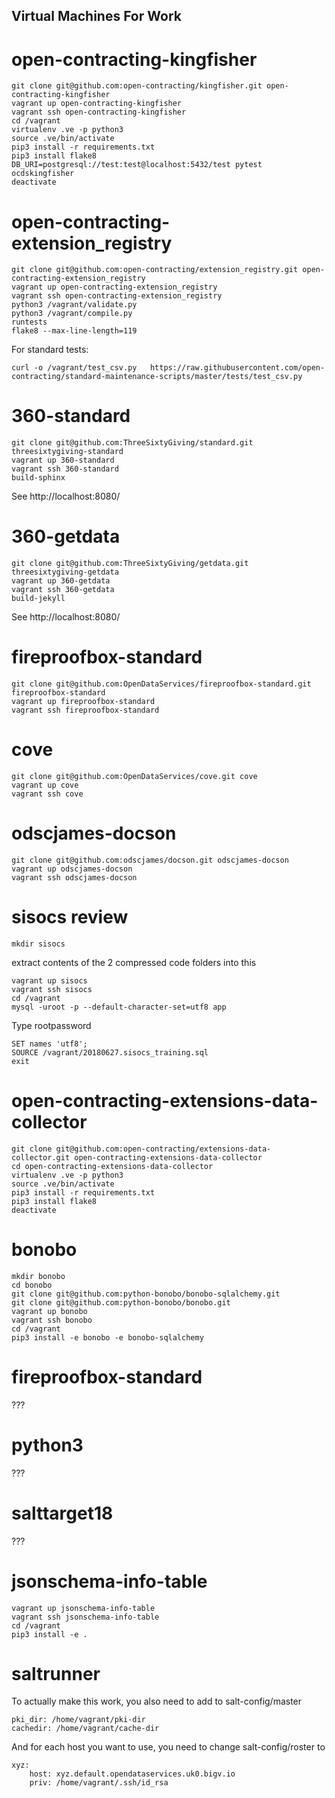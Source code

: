 ## Virtual Machines For Work

# open-contracting-kingfisher

    git clone git@github.com:open-contracting/kingfisher.git open-contracting-kingfisher
    vagrant up open-contracting-kingfisher
    vagrant ssh open-contracting-kingfisher
    cd /vagrant
    virtualenv .ve -p python3
    source .ve/bin/activate
    pip3 install -r requirements.txt
    pip3 install flake8
    DB_URI=postgresql://test:test@localhost:5432/test pytest ocdskingfisher
    deactivate

# open-contracting-extension_registry

    git clone git@github.com:open-contracting/extension_registry.git open-contracting-extension_registry
    vagrant up open-contracting-extension_registry
    vagrant ssh open-contracting-extension_registry
    python3 /vagrant/validate.py
    python3 /vagrant/compile.py
    runtests
    flake8 --max-line-length=119


For standard tests:

    curl -o /vagrant/test_csv.py   https://raw.githubusercontent.com/open-contracting/standard-maintenance-scripts/master/tests/test_csv.py


# 360-standard

    git clone git@github.com:ThreeSixtyGiving/standard.git threesixtygiving-standard
    vagrant up 360-standard
    vagrant ssh 360-standard
    build-sphinx

See http://localhost:8080/



# 360-getdata

    git clone git@github.com:ThreeSixtyGiving/getdata.git threesixtygiving-getdata
    vagrant up 360-getdata
    vagrant ssh 360-getdata
    build-jekyll

See http://localhost:8080/

# fireproofbox-standard


    git clone git@github.com:OpenDataServices/fireproofbox-standard.git fireproofbox-standard
    vagrant up fireproofbox-standard
    vagrant ssh fireproofbox-standard

# cove


    git clone git@github.com:OpenDataServices/cove.git cove
    vagrant up cove
    vagrant ssh cove

# odscjames-docson

    git clone git@github.com:odscjames/docson.git odscjames-docson
    vagrant up odscjames-docson
    vagrant ssh odscjames-docson

# sisocs review

    mkdir sisocs

extract contents of the 2 compressed code folders into this

    vagrant up sisocs
    vagrant ssh sisocs
    cd /vagrant
    mysql -uroot -p --default-character-set=utf8 app

Type rootpassword

    SET names 'utf8';
    SOURCE /vagrant/20180627.sisocs_training.sql
    exit


# open-contracting-extensions-data-collector

    git clone git@github.com:open-contracting/extensions-data-collector.git open-contracting-extensions-data-collector
    cd open-contracting-extensions-data-collector
    virtualenv .ve -p python3
    source .ve/bin/activate
    pip3 install -r requirements.txt
    pip3 install flake8
    deactivate

# bonobo

    mkdir bonobo
    cd bonobo
    git clone git@github.com:python-bonobo/bonobo-sqlalchemy.git
    git clone git@github.com:python-bonobo/bonobo.git
    vagrant up bonobo
    vagrant ssh bonobo
    cd /vagrant
    pip3 install -e bonobo -e bonobo-sqlalchemy

# fireproofbox-standard

???

# python3

???

# salttarget18

???

# jsonschema-info-table


    vagrant up jsonschema-info-table
    vagrant ssh jsonschema-info-table
    cd /vagrant
    pip3 install -e .


# saltrunner

To actually make this work, you also need to add to salt-config/master


    pki_dir: /home/vagrant/pki-dir
    cachedir: /home/vagrant/cache-dir

And for each host you want to use, you need to change salt-config/roster to

    xyz:
        host: xyz.default.opendataservices.uk0.bigv.io
        priv: /home/vagrant/.ssh/id_rsa
